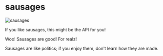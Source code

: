 # sausages

![sausages](https://media.giphy.com/media/3o7rbRW09ZmTRPeUtW/giphy.gif)

If you like sausages, this might be the API for you!

Woo! Sausages are good! For realz!

Sausages are like politics; if you enjoy them, don't learn how they are made.
